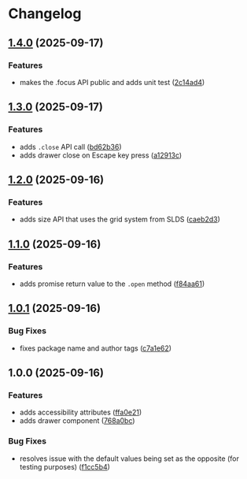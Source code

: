 # Changelog

## [1.4.0](https://github.com/wisefoxme/drawer-lwc/compare/v1.3.0...v1.4.0) (2025-09-17)


### Features

* makes the .focus API public and adds unit test ([2c14ad4](https://github.com/wisefoxme/drawer-lwc/commit/2c14ad45e3c1790cf0ee4f0d8ef46173b8f76133))

## [1.3.0](https://github.com/wisefoxme/drawer-lwc/compare/v1.2.0...v1.3.0) (2025-09-17)


### Features

* adds `.close` API call ([bd62b36](https://github.com/wisefoxme/drawer-lwc/commit/bd62b3691ba367da538d3c1fed36e322803976f7))
* adds drawer close on Escape key press ([a12913c](https://github.com/wisefoxme/drawer-lwc/commit/a12913c9dc8052b45927f65a8f3f724d27b05155))

## [1.2.0](https://github.com/wisefoxme/drawer-lwc/compare/v1.1.0...v1.2.0) (2025-09-16)


### Features

* adds size API that uses the grid system from SLDS ([caeb2d3](https://github.com/wisefoxme/drawer-lwc/commit/caeb2d34ef584530ef915820fbbd4daf2c459a6b))

## [1.1.0](https://github.com/wisefoxme/drawer-lwc/compare/v1.0.1...v1.1.0) (2025-09-16)


### Features

* adds promise return value to the `.open` method ([f84aa61](https://github.com/wisefoxme/drawer-lwc/commit/f84aa610411a8697ad39493022be18180997412a))

## [1.0.1](https://github.com/wisefoxme/drawer-lwc/compare/v1.0.0...v1.0.1) (2025-09-16)


### Bug Fixes

* fixes package name and author tags ([c7a1e62](https://github.com/wisefoxme/drawer-lwc/commit/c7a1e62c7537397470db0c22ff19d3c85cc99f6b))

## 1.0.0 (2025-09-16)


### Features

* adds accessibility attributes ([ffa0e21](https://github.com/wisefoxme/drawer-lwc/commit/ffa0e21221da55b72d759ed905377962f3f02cdf))
* adds drawer component ([768a0bc](https://github.com/wisefoxme/drawer-lwc/commit/768a0bc989248316d7fd04a58a030b43c8cc879d))


### Bug Fixes

* resolves issue with the default values being set as the opposite (for testing purposes) ([f1cc5b4](https://github.com/wisefoxme/drawer-lwc/commit/f1cc5b4b782f3b8c417d34214cb7afce2a0270b8))
